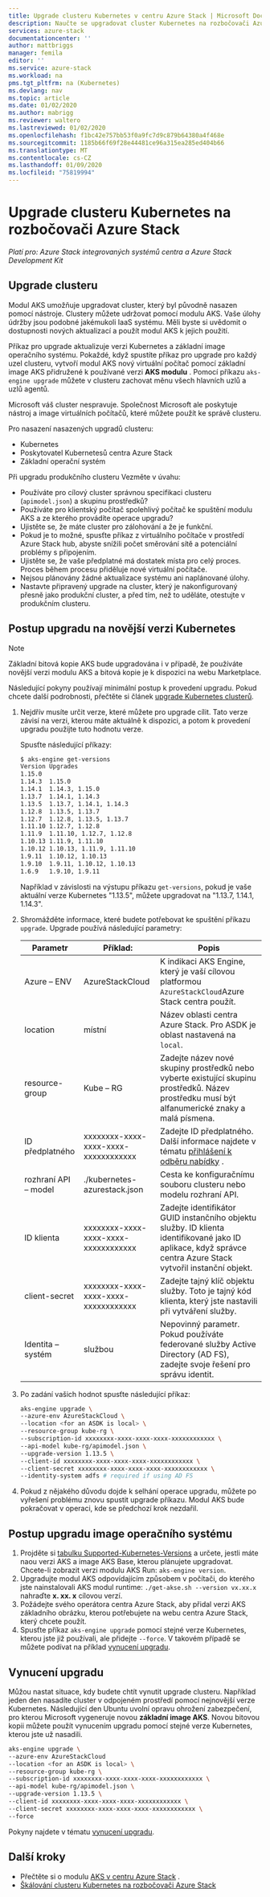 ```yaml
---
title: Upgrade clusteru Kubernetes v centru Azure Stack | Microsoft Docs
description: Naučte se upgradovat cluster Kubernetes na rozbočovači Azure Stack.
services: azure-stack
documentationcenter: ''
author: mattbriggs
manager: femila
editor: ''
ms.service: azure-stack
ms.workload: na
pms.tgt_pltfrm: na (Kubernetes)
ms.devlang: nav
ms.topic: article
ms.date: 01/02/2020
ms.author: mabrigg
ms.reviewer: waltero
ms.lastreviewed: 01/02/2020
ms.openlocfilehash: f1bc42e757bb53f0a9fc7d9c879b64380a4f468e
ms.sourcegitcommit: 1185b66f69f28e44481ce96a315ea285ed404b66
ms.translationtype: MT
ms.contentlocale: cs-CZ
ms.lasthandoff: 01/09/2020
ms.locfileid: "75819994"
---
```

# <a name="upgrade-a-kubernetes-cluster-on-azure-stack-hub"></a>Upgrade clusteru Kubernetes na rozbočovači Azure Stack

*Platí pro: Azure Stack integrovaných systémů centra a Azure Stack Development Kit*

## <a name="upgrade-a-cluster"></a>Upgrade clusteru

Modul AKS umožňuje upgradovat cluster, který byl původně nasazen pomocí nástroje. Clustery můžete udržovat pomocí modulu AKS. Vaše úlohy údržby jsou podobné jakémukoli IaaS systému. Měli byste si uvědomit o dostupnosti nových aktualizací a použít modul AKS k jejich použití.

Příkaz pro upgrade aktualizuje verzi Kubernetes a základní image operačního systému. Pokaždé, když spustíte příkaz pro upgrade pro každý uzel clusteru, vytvoří modul AKS nový virtuální počítač pomocí základní image AKS přidružené k používané verzi **AKS modulu** . Pomocí příkazu `aks-engine upgrade` můžete v clusteru zachovat měnu všech hlavních uzlů a uzlů agentů. 

Microsoft váš cluster nespravuje. Společnost Microsoft ale poskytuje nástroj a image virtuálních počítačů, které můžete použít ke správě clusteru. 

Pro nasazení nasazených upgradů clusteru:

-   Kubernetes
-   Poskytovatel Kubernetesů centra Azure Stack
-   Základní operační systém

Při upgradu produkčního clusteru Vezměte v úvahu:

-   Používáte pro cílový cluster správnou specifikaci clusteru (`apimodel.json`) a skupinu prostředků?
-   Používáte pro klientský počítač spolehlivý počítač ke spuštění modulu AKS a ze kterého provádíte operace upgradu?
-   Ujistěte se, že máte cluster pro zálohování a že je funkční.
-   Pokud je to možné, spusťte příkaz z virtuálního počítače v prostředí Azure Stack hub, abyste snížili počet směrování sítě a potenciální problémy s připojením.
-   Ujistěte se, že vaše předplatné má dostatek místa pro celý proces. Proces během procesu přiděluje nové virtuální počítače.
-   Nejsou plánovány žádné aktualizace systému ani naplánované úlohy.
-   Nastavte připravený upgrade na cluster, který je nakonfigurovaný přesně jako produkční cluster, a před tím, než to uděláte, otestujte v produkčním clusteru.

## <a name="steps-to-upgrade-to-a-newer-kubernetes-version"></a>Postup upgradu na novější verzi Kubernetes

> [!Note]  
> Základní bitová kopie AKS bude upgradována i v případě, že používáte novější verzi modulu AKS a bitová kopie je k dispozici na webu Marketplace.

Následující pokyny používají minimální postup k provedení upgradu. Pokud chcete další podrobnosti, přečtěte si článek [upgrade Kubernetes clusterů](https://github.com/Azure/aks-engine/blob/master/docs/topics/upgrade.md).

1. Nejdřív musíte určit verze, které můžete pro upgrade cílit. Tato verze závisí na verzi, kterou máte aktuálně k dispozici, a potom k provedení upgradu použijte tuto hodnotu verze.

    Spusťte následující příkazy:

    ```bash  
    $ aks-engine get-versions
    Version Upgrades
    1.15.0
    1.14.3  1.15.0
    1.14.1  1.14.3, 1.15.0
    1.13.7  1.14.1, 1.14.3
    1.13.5  1.13.7, 1.14.1, 1.14.3
    1.12.8  1.13.5, 1.13.7
    1.12.7  1.12.8, 1.13.5, 1.13.7
    1.11.10 1.12.7, 1.12.8
    1.11.9  1.11.10, 1.12.7, 1.12.8
    1.10.13 1.11.9, 1.11.10
    1.10.12 1.10.13, 1.11.9, 1.11.10
    1.9.11  1.10.12, 1.10.13
    1.9.10  1.9.11, 1.10.12, 1.10.13
    1.6.9   1.9.10, 1.9.11
    ```

    Například v závislosti na výstupu příkazu `get-versions`, pokud je vaše aktuální verze Kubernetes "1.13.5", můžete upgradovat na "1.13.7, 1.14.1, 1.14.3".

2. Shromážděte informace, které budete potřebovat ke spuštění příkazu `upgrade`. Upgrade používá následující parametry:

    | Parametr | Příklad: | Popis |
    | --- | --- | --- |
    | Azure – ENV | AzureStackCloud | K indikaci AKS Engine, který je vaší cílovou platformou `AzureStackCloud`Azure Stack centra použít. |
    | location | místní | Název oblasti centra Azure Stack. Pro ASDK je oblast nastavená na `local`. |
    | resource-group | Kube – RG | Zadejte název nové skupiny prostředků nebo vyberte existující skupinu prostředků. Název prostředku musí být alfanumerické znaky a malá písmena. |
    | ID předplatného | xxxxxxxx-xxxx-xxxx-xxxx-xxxxxxxxxxxx | Zadejte ID předplatného. Další informace najdete v tématu [přihlášení k odběru nabídky](https://docs.microsoft.com/azure-stack/user/azure-stack-subscribe-services#subscribe-to-an-offer) . |
    | rozhraní API – model | ./kubernetes-azurestack.json | Cesta ke konfiguračnímu souboru clusteru nebo modelu rozhraní API. |
    | ID klienta | xxxxxxxx-xxxx-xxxx-xxxx-xxxxxxxxxxxx | Zadejte identifikátor GUID instančního objektu služby. ID klienta identifikované jako ID aplikace, když správce centra Azure Stack vytvořil instanční objekt. |
    | client-secret | xxxxxxxx-xxxx-xxxx-xxxx-xxxxxxxxxxxx | Zadejte tajný klíč objektu služby. Toto je tajný kód klienta, který jste nastavili při vytváření služby. |
    | Identita – systém | službou | Nepovinný parametr. Pokud používáte federované služby Active Directory (AD FS), zadejte svoje řešení pro správu identit. |

3. Po zadání vašich hodnot spusťte následující příkaz:

    ```bash  
    aks-engine upgrade \
    --azure-env AzureStackCloud \
    --location <for an ASDK is local> \
    --resource-group kube-rg \
    --subscription-id xxxxxxxx-xxxx-xxxx-xxxx-xxxxxxxxxxxx \
    --api-model kube-rg/apimodel.json \
    --upgrade-version 1.13.5 \
    --client-id xxxxxxxx-xxxx-xxxx-xxxx-xxxxxxxxxxxx \
    --client-secret xxxxxxxx-xxxx-xxxx-xxxx-xxxxxxxxxxxx \
    --identity-system adfs # required if using AD FS
    ```

4.  Pokud z nějakého důvodu dojde k selhání operace upgradu, můžete po vyřešení problému znovu spustit upgrade příkazu. Modul AKS bude pokračovat v operaci, kde se předchozí krok nezdařil.

## <a name="steps-to-only-upgrade-the-os-image"></a>Postup upgradu image operačního systému

1. Projděte si [tabulku Supported-Kubernetes-Versions](https://github.com/Azure/aks-engine/blob/master/docs/topics/azure-stack.md#supported-kubernetes-versions) a určete, jestli máte naou verzi AKS a image AKS Base, kterou plánujete upgradovat. Chcete-li zobrazit verzi modulu AKS Run: `aks-engine version`.
2. Upgradujte modul AKS odpovídajícím způsobem v počítači, do kterého jste nainstalovali AKS modul runtime: `./get-akse.sh --version vx.xx.x` nahraďte **x. xx. x** cílovou verzí.
3. Požádejte svého operátora centra Azure Stack, aby přidal verzi AKS základního obrázku, kterou potřebujete na webu centra Azure Stack, který chcete použít.
4. Spusťte příkaz `aks-engine upgrade` pomocí stejné verze Kubernetes, kterou jste již používali, ale přidejte `--force`. V takovém případě se můžete podívat na příklad [vynucení upgradu](#forcing-an-upgrade).


## <a name="forcing-an-upgrade"></a>Vynucení upgradu

Můžou nastat situace, kdy budete chtít vynutit upgrade clusteru. Například jeden den nasadíte cluster v odpojeném prostředí pomocí nejnovější verze Kubernetes. Následující den Ubuntu uvolní opravu ohrožení zabezpečení, pro kterou Microsoft vygeneruje novou **základní image AKS**. Novou bitovou kopii můžete použít vynucením upgradu pomocí stejné verze Kubernetes, kterou jste už nasadili.

```bash  
aks-engine upgrade \
--azure-env AzureStackCloud   
--location <for an ASDK is local> \
--resource-group kube-rg \
--subscription-id xxxxxxxx-xxxx-xxxx-xxxx-xxxxxxxxxxxx \
--api-model kube-rg/apimodel.json \
--upgrade-version 1.13.5 \
--client-id xxxxxxxx-xxxx-xxxx-xxxx-xxxxxxxxxxxx \
--client-secret xxxxxxxx-xxxx-xxxx-xxxx-xxxxxxxxxxxx \
--force
```

Pokyny najdete v tématu [vynucení upgradu](https://github.com/Azure/aks-engine/blob/master/docs/topics/upgrade.md#force-upgrade).

## <a name="next-steps"></a>Další kroky

- Přečtěte si o modulu [AKS v centru Azure Stack](azure-stack-kubernetes-aks-engine-overview.md) .
- [Škálování clusteru Kubernetes na rozbočovači Azure Stack](azure-stack-kubernetes-aks-engine-scale.md)
